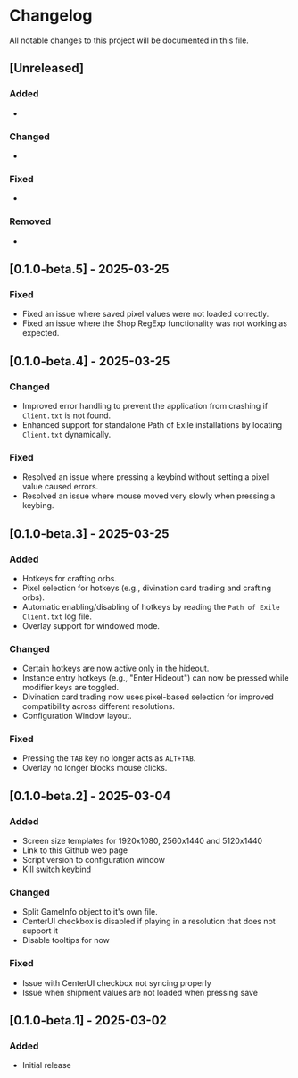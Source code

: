 # Changelog

All notable changes to this project will be documented in this file.

## [Unreleased]

### Added
-

### Changed
-

### Fixed
-

### Removed
- 

## [0.1.0-beta.5] - 2025-03-25

### Fixed
- Fixed an issue where saved pixel values were not loaded correctly.
- Fixed an issue where the Shop RegExp functionality was not working as expected.

## [0.1.0-beta.4] - 2025-03-25

### Changed
- Improved error handling to prevent the application from crashing if `Client.txt` is not found.
- Enhanced support for standalone Path of Exile installations by locating `Client.txt` dynamically.

### Fixed
- Resolved an issue where pressing a keybind without setting a pixel value caused errors.
- Resolved an issue where mouse moved very slowly when pressing a keybing.

## [0.1.0-beta.3] - 2025-03-25

### Added
- Hotkeys for crafting orbs.
- Pixel selection for hotkeys (e.g., divination card trading and crafting orbs).
- Automatic enabling/disabling of hotkeys by reading the `Path of Exile Client.txt` log file.
- Overlay support for windowed mode.

### Changed
- Certain hotkeys are now active only in the hideout.
- Instance entry hotkeys (e.g., "Enter Hideout") can now be pressed while modifier keys are toggled.
- Divination card trading now uses pixel-based selection for improved compatibility across different resolutions.
- Configuration Window layout.

### Fixed
- Pressing the `TAB` key no longer acts as `ALT+TAB`.
- Overlay no longer blocks mouse clicks.

## [0.1.0-beta.2] - 2025-03-04
### Added
- Screen size templates for 1920x1080, 2560x1440 and 5120x1440
- Link to this Github web page
- Script version to configuration window
- Kill switch keybind

### Changed
- Split GameInfo object to it's own file.
- CenterUI checkbox is disabled if playing in a resolution that does not support it
- Disable tooltips for now

### Fixed
- Issue with CenterUI checkbox not syncing properly
- Issue when shipment values are not loaded when pressing save

## [0.1.0-beta.1] - 2025-03-02
### Added
- Initial release